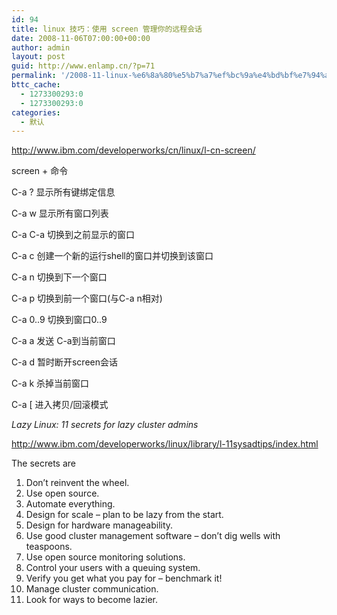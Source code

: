 ```yaml
---
id: 94
title: linux 技巧：使用 screen 管理你的远程会话
date: 2008-11-06T07:00:00+00:00
author: admin
layout: post
guid: http://www.enlamp.cn/?p=71
permalink: '/2008-11-linux-%e6%8a%80%e5%b7%a7%ef%bc%9a%e4%bd%bf%e7%94%a8-screen-%e7%ae%a1%e7%90%86%e4%bd%a0%e7%9a%84%e8%bf%9c%e7%a8%8b%e4%bc%9a%e8%af%9d/'
bttc_cache:
  - 1273300293:0
  - 1273300293:0
categories:
  - 默认
---
```

http://www.ibm.com/developerworks/cn/linux/l-cn-screen/

screen + 命令

C-a ? 显示所有键绑定信息
  
C-a w 显示所有窗口列表
  
C-a C-a 切换到之前显示的窗口
  
C-a c 创建一个新的运行shell的窗口并切换到该窗口
  
C-a n 切换到下一个窗口
  
C-a p 切换到前一个窗口(与C-a n相对)
  
C-a 0..9 切换到窗口0..9
  
C-a a 发送 C-a到当前窗口
  
C-a d 暂时断开screen会话
  
C-a k 杀掉当前窗口
  
C-a [ 进入拷贝/回滚模式

<span style="font-style: italic;">Lazy Linux: 11 secrets for lazy cluster admins</span>
  
http://www.ibm.com/developerworks/linux/library/l-11sysadtips/index.html

The secrets are

  1. Don&#8217;t reinvent the wheel.
  2. Use open source.
  3. Automate everything.
  4. Design for scale &#8211; plan to be lazy from the start.
  5. Design for hardware manageability.
  6. Use good cluster management software &#8211; don&#8217;t dig wells with teaspoons.
  7. Use open source monitoring solutions.
  8. Control your users with a queuing system.
  9. Verify you get what you pay for &#8211; benchmark it!
 10. Manage cluster communication.
 11. Look for ways to become lazier.